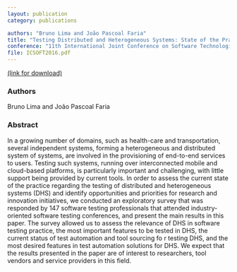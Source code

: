 ```yaml
---
layout: publication
category: publications

authors: "Bruno Lima and João Pascoal Faria"
title: "Testing Distributed and Heterogeneous Systems: State of the Practice"
conference: "11th International Joint Conference on Software Technologies (ICSOFT) 2016"
file: ICSOFT2016.pdf
---
```


<a href="http://www.scitepress.org/DigitalLibrary/PublicationsDetail.aspx?ID=uf6rOesekZg=&t=1"><i class="icon-pdf"></i> (link for download)</a>

### Authors

Bruno Lima and João Pascoal Faria

### Abstract

In a growing number of domains, such as health-care and transportation, several independent systems, forming a heterogeneous and distributed system of systems, are involved in the provisioning of end-to-end services to users. Testing such systems, running over interconnected mobile and cloud-based platforms, is particularly important and challenging, with little support being provided by current tools. In order to assess the current state of the practice regarding the testing of distributed and heterogeneous systems (DHS) and identify opportunities and priorities for research and innovation initiatives, we conducted an exploratory survey that was responded by 147 software testing professionals that attended industry-oriented software testing conferences, and present the main results in this paper. The survey allowed us to assess the relevance of DHS in software testing practice, the most important features to be tested in DHS, the current status of test automation and tool sourcing fo r testing DHS, and the most desired features in test automation solutions for DHS. We expect that the results presented in the paper are of interest to researchers, tool vendors and service providers in this field.

